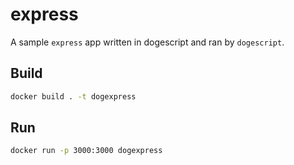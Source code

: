 # express

A sample `express` app written in dogescript and ran by `dogescript`.

## Build

```bash
docker build . -t dogexpress
```

## Run

```bash
docker run -p 3000:3000 dogexpress
```
